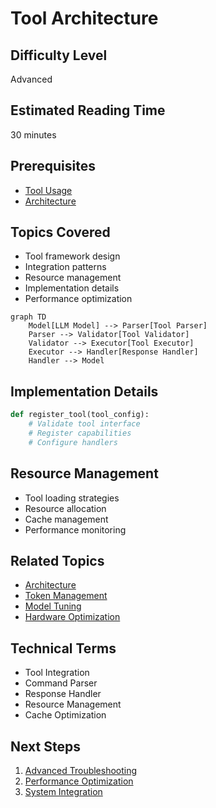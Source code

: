 # Tool Architecture

## Difficulty Level
Advanced

## Estimated Reading Time
30 minutes

## Prerequisites
- [Tool Usage](../quick-start/tool-usage.md)
- [Architecture](architecture.md)

## Topics Covered
- Tool framework design
- Integration patterns
- Resource management
- Implementation details
- Performance optimization

```mermaid
graph TD
    Model[LLM Model] --> Parser[Tool Parser]
    Parser --> Validator[Tool Validator]
    Validator --> Executor[Tool Executor]
    Executor --> Handler[Response Handler]
    Handler --> Model
```

## Implementation Details
```python
def register_tool(tool_config):
    # Validate tool interface
    # Register capabilities
    # Configure handlers
```

## Resource Management
- Tool loading strategies
- Resource allocation
- Cache management
- Performance monitoring

## Related Topics
- [Architecture](architecture.md)
- [Token Management](token-management.md)
- [Model Tuning](model-tuning.md)
- [Hardware Optimization](hardware-optimization.md)

## Technical Terms
- Tool Integration
- Command Parser
- Response Handler
- Resource Management
- Cache Optimization

## Next Steps
1. [Advanced Troubleshooting](advanced-troubleshooting.md)
2. [Performance Optimization](hardware-optimization.md)
3. [System Integration](architecture.md)